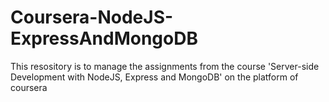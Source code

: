 # Coursera-NodeJS-ExpressAndMongoDB
This resository is to manage the assignments from the course 'Server-side Development with NodeJS, Express and MongoDB' on the platform of coursera
